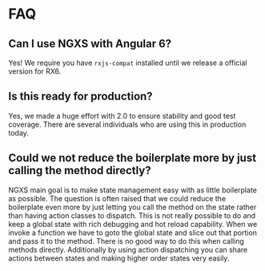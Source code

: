 # FAQ

## Can I use NGXS with Angular 6?
Yes! We require you have `rxjs-compat` installed until we release a official version for RX6.

## Is this ready for production?
Yes, we made a huge effort with 2.0 to ensure stability and good test coverage. There are several individuals who
are using this in production today.

## Could we not reduce the boilerplate more by just calling the method directly?
NGXS main goal is to make state management easy with as little boilerplate as possible. The question
is often raised that we could reduce the boilerplate even more by just letting you call the method
on the state rather than having action classes to dispatch. This is not really possible to do
and keep a global state with rich debugging and hot reload capability. When we invoke a function
we have to goto the global state and slice out that portion and pass it to the method. There is no
good way to do this when calling methods directly. Additionally by using action dispatching
you can share actions between states and making higher order states very easily.
